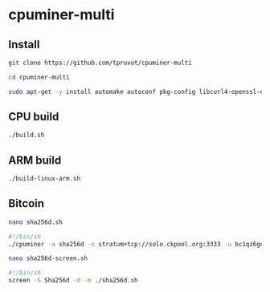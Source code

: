 # cpuminer-multi

## Install

```bash
git clone https://github.com/tpruvot/cpuminer-multi
```

```bash
cd cpuminer-multi
```

```bash
sudo apt-get -y install automake autoconf pkg-config libcurl4-openssl-dev libjansson-dev libssl-dev libgmp-dev zlib1g-dev make g++
```

## CPU build

```bash
./build.sh
```

## ARM build

```bash
./build-linux-arm.sh
```


## Bitcoin

```bash
nano sha256d.sh
```

```bash
#!/bin/sh
./cpuminer -a sha256d -o stratum+tcp://solo.ckpool.org:3333 -u bc1qz6gngx7enztkj0fqd9gqhmmlpqpf82xzlscufz.Lenovo --timeout 120 -p x
```

```bash
nano sha256d-screen.sh
```

```bash
#!/bin/sh
screen -S Sha256d -d -m ./sha256d.sh
```
